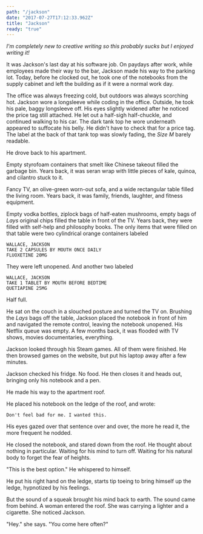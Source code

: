 ```yaml
---
path: "/jackson"
date: "2017-07-27T17:12:33.962Z"
title: "Jackson"
ready: "true"
---
```


_I'm completely new to creative writing so this probably sucks but I enjoyed writing it!_

It was Jackson's last day at his software job. On paydays after work, while employees made
their way to the bar, Jackson made his way to the parking lot.
Today, before he clocked out, he took one of the notebooks from the supply cabinet
and left the building as if it were a normal work day.

The office was always freezing cold, but outdoors was always scorching hot.
Jackson wore a longsleeve while coding in the office. Outside, he took his pale,
baggy longsleeve off. His eyes slightly widened after he noticed the price tag still
attached. He let out a half-sigh half-chuckle, and continued walking to his car.
The dark tank top he wore underneath appeared to suffocate his belly.
He didn't have to check that for a price tag. The label at the back of that tank top
was slowly fading, the _Size M_ barely readable.

He drove back to his apartment.

Empty styrofoam containers that smelt like Chinese takeout filled the garbage bin.
Years back, it was seran wrap with little pieces of kale, quinoa, and cilantro stuck to it.

Fancy TV, an olive-green worn-out sofa, and a wide rectangular table filled the living room.
Years back, it was family, friends, laughter, and fitness equipment.

Empty vodka bottles, ziplock bags of half-eaten mushrooms, empty bags of _Lays_ original
chips filled the table in front of the TV.
Years back, they were filled with self-help and philosophy books.
The only items that were filled on that table were two cylindrical orange containers labeled
```
WALLACE, JACKSON
TAKE 2 CAPSULES BY MOUTH ONCE DAILY
FLUOXETINE 20MG
```

They were left unopened. And another two labeled

```
WALLACE, JACKSON
TAKE 1 TABLET BY MOUTH BEFORE BEDTIME
QUETIAPINE 25MG
```

Half full.

He sat on the couch in a slouched posture and turned the TV on. Brushing the _Lays_ bags off the table, Jackson
placed the notebook in front of him and navigated the remote control, leaving the notebook
unopened. His Netflix queue was empty. A few months back, it was flooded with TV shows, movies
documentaries, everything.

Jackson looked through his Steam games. All of them were finished. He then
browsed games on the website, but put his laptop away after a few minutes.

Jackson checked his fridge. No food. He then closes it and heads out, bringing only his notebook and a pen.

He made his way to the apartment roof.

He placed his notebook on the ledge of the roof, and wrote:

```
Don't feel bad for me. I wanted this.
```

His eyes gazed over that sentence over and over, the more he read it, the more frequent he nodded.

He closed the notebook, and stared down from the roof.
He thought about nothing in particular.
Waiting for his mind to turn off.
Waiting for his natural body to forget the fear of heights.

"This is the best option." He whispered to himself.

He put his right hand on the ledge, starts tip toeing to bring himself up the ledge,
hypnotized by his feelings.

But the sound of a squeak brought his mind back to earth. The sound came from behind.
A woman entered the roof. She was carrying a lighter and a cigarette. She noticed Jackson.

"Hey." she says. "You come here often?"
